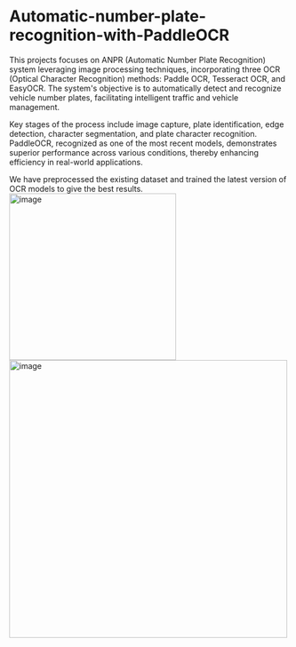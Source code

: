 # Automatic-number-plate-recognition-with-PaddleOCR

This projects focuses on ANPR (Automatic Number Plate Recognition) system leveraging image processing techniques, incorporating three OCR (Optical Character Recognition) methods: Paddle OCR, Tesseract OCR, and EasyOCR. The system's objective is to automatically detect and recognize vehicle number plates, facilitating intelligent traffic and vehicle management. 

Key stages of the process include image capture, plate identification, edge detection, character segmentation, and plate character recognition. PaddleOCR, recognized as one of the most recent models, demonstrates superior performance across various conditions, thereby enhancing efficiency in real-world applications.

We have preprocessed the existing dataset and trained the latest version of OCR models to give the best results.
<br>
<img width="300" alt="image" src="https://github.com/satyam20-sys/Automatic-number-plate-recognition-with-PaddleOCR/assets/72157667/d76c9c78-6ce1-4a48-aa93-1fb7f8a094d7">
<img width="500" alt="image" src="https://github.com/satyam20-sys/Automatic-number-plate-recognition-with-PaddleOCR/assets/72157667/7c255698-7455-40ea-9700-75c0965774c4">



